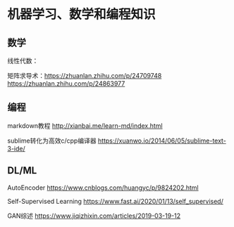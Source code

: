 # 机器学习、数学和编程知识

## 数学

线性代数：

矩阵求导术：https://zhuanlan.zhihu.com/p/24709748   
          https://zhuanlan.zhihu.com/p/24863977

## 编程
   
markdown教程 http://xianbai.me/learn-md/index.html   
  
sublime转化为高效c/cpp编译器 https://xuanwo.io/2014/06/05/sublime-text-3-ide/  
   
## DL/ML
AutoEncoder https://www.cnblogs.com/huangyc/p/9824202.html   

Self-Supervised Learning https://www.fast.ai/2020/01/13/self_supervised/  

GAN综述 https://www.jiqizhixin.com/articles/2019-03-19-12  
